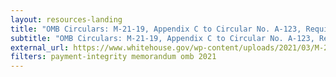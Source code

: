 ```yaml
---
layout: resources-landing
title: "OMB Circulars: M-21-19, Appendix C to Circular No. A-123, Requirements for Payment Integrity Improvement"
subtitle: "OMB Circulars: M-21-19, Appendix C to Circular No. A-123, Requirements for Payment Integrity Improvement"
external_url: https://www.whitehouse.gov/wp-content/uploads/2021/03/M-21-19.pdf
filters: payment-integrity memorandum omb 2021
---
```

